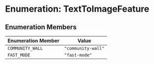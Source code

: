 # Enumeration: TextToImageFeature

## Enumeration Members

| Enumeration Member | Value |
| ------ | ------ |
| `COMMUNITY_WALL` | `"community-wall"` |
| `FAST_MODE` | `"fast-mode"` |
